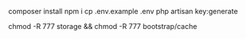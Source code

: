 composer install
npm i
cp .env.example .env
php artisan key:generate

chmod -R 777 storage && chmod -R 777 bootstrap/cache
